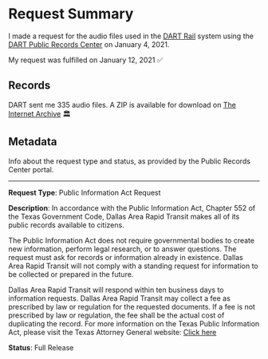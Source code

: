 # Request Summary

I made a request for the audio files used in the [DART Rail](https://www.dart.org/riding/dartrail.asp) system using the [DART Public Records Center](https://dart.mycusthelp.com/webapp/_rs/SupportHome.aspx) on January 4, 2021.

My request was fulfilled on January 12, 2021 ✅

## Records

DART sent me 335 audio files. A ZIP is available for download on [The Internet Archive](https://archive.org/details/dart-light-rail-audio-files-2021) 🏛

## Metadata

Info about the request type and status, as provided by the Public Records Center portal.

---

**Request Type**: Public Information Act Request

**Description**: In accordance with the Public Information Act, Chapter 552 of the Texas Government Code, Dallas Area Rapid Transit makes all of its public records available to citizens.

The Public Information Act does not require governmental bodies to create new information, perform legal research, or to answer questions. The request must ask for records or information already in existence. Dallas Area Rapid Transit will not comply with a standing request for information to be collected or prepared in the future.

Dallas Area Rapid Transit will respond within ten business days to information requests. Dallas Area Rapid Transit may collect a fee as prescribed by law or regulation for the requested documents. If a fee is not prescribed by law or regulation, the fee shall be the actual cost of duplicating the record. For more information on the Texas Public Information Act, please visit the Texas Attorney General website: [Click here](https://www.oag.state.tx.us/open/)

**Status**: Full Release
